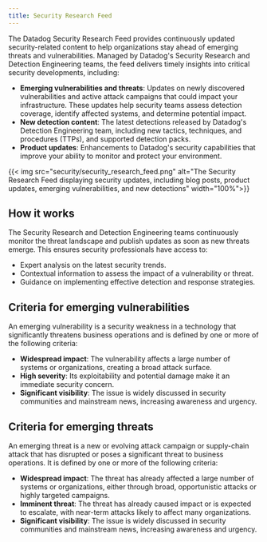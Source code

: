 ```yaml
---
title: Security Research Feed
---
```


The Datadog Security Research Feed provides continuously updated security-related content to help organizations stay ahead of emerging threats and vulnerabilities. Managed by Datadog's Security Research and Detection Engineering teams, the feed delivers timely insights into critical security developments, including:

- **Emerging vulnerabilities and threats**: Updates on newly discovered vulnerabilities and active attack campaigns that could impact your infrastructure. These updates help security teams assess detection coverage, identify affected systems, and determine potential impact.
- **New detection content**: The latest detections released by Datadog's Detection Engineering team, including new tactics, techniques, and procedures (TTPs), and supported detection packs.
- **Product updates**: Enhancements to Datadog's security capabilities that improve your ability to monitor and protect your environment.

{{< img src="security/security_research_feed.png" alt="The Security Research Feed displaying security updates, including blog posts, product updates, emerging vulnerabilities, and new detections" width="100%">}}

## How it works

The Security Research and Detection Engineering teams continuously monitor the threat landscape and publish updates as soon as new threats emerge. This ensures security professionals have access to:

- Expert analysis on the latest security trends.
- Contextual information to assess the impact of a vulnerability or threat.
- Guidance on implementing effective detection and response strategies.

## Criteria for emerging vulnerabilities

An emerging vulnerability is a security weakness in a technology that significantly threatens business operations and is defined by one or more of the following criteria:

- **Widespread impact**: The vulnerability affects a large number of systems or organizations, creating a broad attack surface.
- **High severity**: Its exploitability and potential damage make it an immediate security concern.
- **Significant visibility**: The issue is widely discussed in security communities and mainstream news, increasing awareness and urgency.

## Criteria for emerging threats

An emerging threat is a new or evolving attack campaign or supply-chain attack that has disrupted or poses a significant threat to business operations. It is defined by one or more of the following criteria:

- **Widespread impact**: The threat has already affected a large number of systems or organizations, either through broad, opportunistic attacks or highly targeted campaigns.
- **Imminent threat**: The threat has already caused impact or is expected to escalate, with near-term attacks likely to affect many organizations.
- **Significant visibility**: The issue is widely discussed in security communities and mainstream news, increasing awareness and urgency.